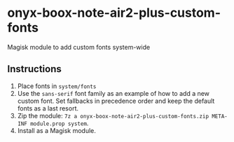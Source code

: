 # onyx-boox-note-air2-plus-custom-fonts
Magisk module to add custom fonts system-wide

## Instructions
1. Place fonts in `system/fonts`
1. Use the `sans-serif` font family as an example of how to add a new custom font. Set fallbacks in precedence order and keep the default fonts as a last resort.
1. Zip the module: `7z a onyx-boox-note-air2-plus-custom-fonts.zip META-INF module.prop system`.
1. Install as a Magisk module.
